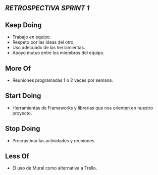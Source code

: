 ## ***RETROSPECTIVA SPRINT 1*** ##

## **Keep Doing**

- Trabajo en equipo.
- Respeto por las ideas del otro.
- Uso adecuado de las herramientas.
- Apoyo mutuo entre los miembros del equipo.

## **More Of**

- Reuniones programadas 1 o 2 veces por semana.

## **Start Doing**

- Herramientas de Frameworks y librerias que nos orienten en nuestro proyecto.

## **Stop Doing**

- Procrastinar las actividades y reuniones.

## **Less Of**

- El uso de Mural como alternativa a Trello.
